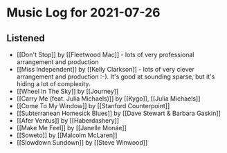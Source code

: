 # Music Log for 2021-07-26

## Listened

- [[Don't Stop]] by [[Fleetwood Mac]] - lots of very professional arrangement and production
- [[Miss Independent]] by [[Kelly Clarkson]] - lots of very clever arrangement and production :-).  It's good at sounding sparse, but it's hiding a lot of complexity.
- [[Wheel In The Sky]] by [[Journey]]
- [[Carry Me (feat. Julia Michaels)]] by [[Kygo]], [[Julia Michaels]]
- [[Come To My Window]] by [[Stanford Counterpoint]]
- [[Subterranean Homesick Blues]] by [[Dave Stewart & Barbara Gaskin]]
- [[Afer Ventus]] by [[Haberdashery]]
- [[Make Me Feel]] by [[Janelle Monáe]]
- [[Soweto]] by [[Malcolm McLaren]]
- [[Slowdown Sundown]] by [[Steve Winwood]]